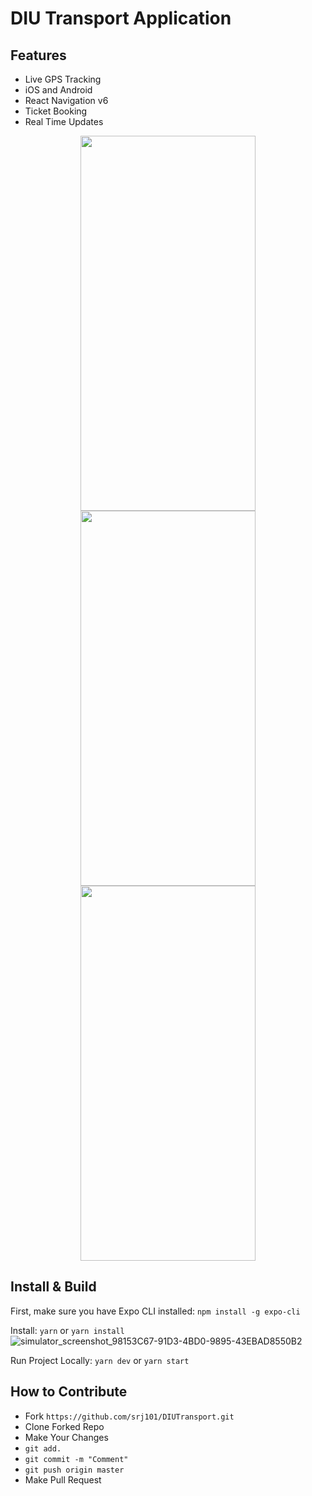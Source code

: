 # DIU Transport Application

## Features

- Live GPS Tracking
- iOS and Android
- React Navigation v6
- Ticket Booking
- Real Time Updates

<p align="center">
  <img src="https://i.ibb.co/XVkJkgR/ezgif-com-gif-maker.gif" width=280 height=600 />
  <img src="https://i.ibb.co/VTKdmbh/Simulator-Screen-Shot-i-Phone-13-Pro-Max-2022-07-16-at-14-16-25.png" width=280 height=600 />
  <img src="https://i.ibb.co/1mX58gY/Simulator-Screen-Shot-i-Phone-13-Pro-Max-2022-07-16-at-14-11-54.png" width=280 height=600 />
</p>

## Install & Build

First, make sure you have Expo CLI installed: `npm install -g expo-cli`

Install: `yarn` or `yarn install`![simulator_screenshot_98153C67-91D3-4BD0-9895-43EBAD8550B2](https://user-images.githubusercontent.com/15762881/179346748-cd2a0ade-5e2b-4c04-97ae-e1696718961a.png)


Run Project Locally: `yarn dev` or `yarn start`


## How to Contribute

- Fork `https://github.com/srj101/DIUTransport.git`
- Clone Forked Repo
- Make Your Changes
- `git add.`
- `git commit -m "Comment"`
- `git push origin master`
- Make Pull Request

